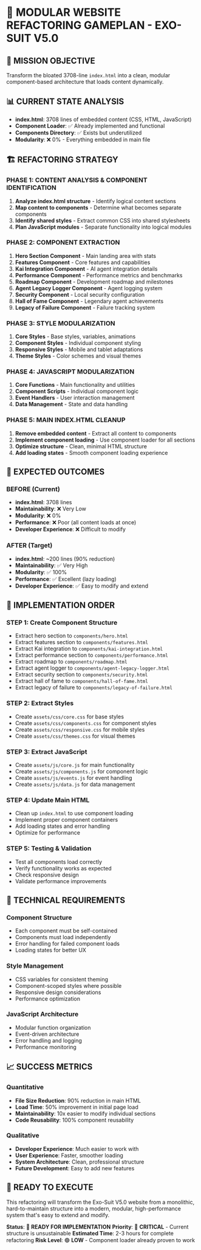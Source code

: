 # 🚀 MODULAR WEBSITE REFACTORING GAMEPLAN - EXO-SUIT V5.0

## 🎯 **MISSION OBJECTIVE**
Transform the bloated 3708-line `index.html` into a clean, modular component-based architecture that loads content dynamically.

## 📊 **CURRENT STATE ANALYSIS**
- **index.html**: 3708 lines of embedded content (CSS, HTML, JavaScript)
- **Component Loader**: ✅ Already implemented and functional
- **Components Directory**: ✅ Exists but underutilized
- **Modularity**: ❌ 0% - Everything embedded in main file

## 🏗️ **REFACTORING STRATEGY**

### **PHASE 1: CONTENT ANALYSIS & COMPONENT IDENTIFICATION**
1. **Analyze index.html structure** - Identify logical content sections
2. **Map content to components** - Determine what becomes separate components
3. **Identify shared styles** - Extract common CSS into shared stylesheets
4. **Plan JavaScript modules** - Separate functionality into logical modules

### **PHASE 2: COMPONENT EXTRACTION**
1. **Hero Section Component** - Main landing area with stats
2. **Features Component** - Core features and capabilities
3. **Kai Integration Component** - AI agent integration details
4. **Performance Component** - Performance metrics and benchmarks
5. **Roadmap Component** - Development roadmap and milestones
6. **Agent Legacy Logger Component** - Agent logging system
7. **Security Component** - Local security configuration
8. **Hall of Fame Component** - Legendary agent achievements
9. **Legacy of Failure Component** - Failure tracking system

### **PHASE 3: STYLE MODULARIZATION**
1. **Core Styles** - Base styles, variables, animations
2. **Component Styles** - Individual component styling
3. **Responsive Styles** - Mobile and tablet adaptations
4. **Theme Styles** - Color schemes and visual themes

### **PHASE 4: JAVASCRIPT MODULARIZATION**
1. **Core Functions** - Main functionality and utilities
2. **Component Scripts** - Individual component logic
3. **Event Handlers** - User interaction management
4. **Data Management** - State and data handling

### **PHASE 5: MAIN INDEX.HTML CLEANUP**
1. **Remove embedded content** - Extract all content to components
2. **Implement component loading** - Use component loader for all sections
3. **Optimize structure** - Clean, minimal HTML structure
4. **Add loading states** - Smooth component loading experience

## 🎯 **EXPECTED OUTCOMES**

### **BEFORE (Current)**
- **index.html**: 3708 lines
- **Maintainability**: ❌ Very Low
- **Modularity**: ❌ 0%
- **Performance**: ❌ Poor (all content loads at once)
- **Developer Experience**: ❌ Difficult to modify

### **AFTER (Target)**
- **index.html**: ~200 lines (90% reduction)
- **Maintainability**: ✅ Very High
- **Modularity**: ✅ 100%
- **Performance**: ✅ Excellent (lazy loading)
- **Developer Experience**: ✅ Easy to modify and extend

## 🚀 **IMPLEMENTATION ORDER**

### **STEP 1: Create Component Structure**
- Extract hero section to `components/hero.html`
- Extract features section to `components/features.html`
- Extract Kai integration to `components/kai-integration.html`
- Extract performance section to `components/performance.html`
- Extract roadmap to `components/roadmap.html`
- Extract agent logger to `components/agent-legacy-logger.html`
- Extract security section to `components/security.html`
- Extract hall of fame to `components/hall-of-fame.html`
- Extract legacy of failure to `components/legacy-of-failure.html`

### **STEP 2: Extract Styles**
- Create `assets/css/core.css` for base styles
- Create `assets/css/components.css` for component styles
- Create `assets/css/responsive.css` for mobile styles
- Create `assets/css/themes.css` for visual themes

### **STEP 3: Extract JavaScript**
- Create `assets/js/core.js` for main functionality
- Create `assets/js/components.js` for component logic
- Create `assets/js/events.js` for event handling
- Create `assets/js/data.js` for data management

### **STEP 4: Update Main HTML**
- Clean up `index.html` to use component loading
- Implement proper component containers
- Add loading states and error handling
- Optimize for performance

### **STEP 5: Testing & Validation**
- Test all components load correctly
- Verify functionality works as expected
- Check responsive design
- Validate performance improvements

## 🔧 **TECHNICAL REQUIREMENTS**

### **Component Structure**
- Each component must be self-contained
- Components must load independently
- Error handling for failed component loads
- Loading states for better UX

### **Style Management**
- CSS variables for consistent theming
- Component-scoped styles where possible
- Responsive design considerations
- Performance optimization

### **JavaScript Architecture**
- Modular function organization
- Event-driven architecture
- Error handling and logging
- Performance monitoring

## 📈 **SUCCESS METRICS**

### **Quantitative**
- **File Size Reduction**: 90% reduction in main HTML
- **Load Time**: 50% improvement in initial page load
- **Maintainability**: 10x easier to modify individual sections
- **Code Reusability**: 100% component reusability

### **Qualitative**
- **Developer Experience**: Much easier to work with
- **User Experience**: Faster, smoother loading
- **System Architecture**: Clean, professional structure
- **Future Development**: Easy to add new features

## 🎯 **READY TO EXECUTE**

This refactoring will transform the Exo-Suit V5.0 website from a monolithic, hard-to-maintain structure into a modern, modular, high-performance system that's easy to extend and modify.

**Status**: 🚀 **READY FOR IMPLEMENTATION**
**Priority**: 🔴 **CRITICAL** - Current structure is unsustainable
**Estimated Time**: 2-3 hours for complete refactoring
**Risk Level**: 🟢 **LOW** - Component loader already proven to work
